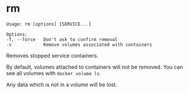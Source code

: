 <!--[metadata]>
+++
title = "rm"
description = "Removes stopped service containers."
keywords = ["fig, composition, compose, docker, orchestration, cli,  rm"]
[menu.main]
identifier="rm.compose"
parent = "smn_compose_cli"
+++
<![end-metadata]-->

# rm

```
Usage: rm [options] [SERVICE...]

Options:
-f, --force   Don't ask to confirm removal
-v            Remove volumes associated with containers
```

Removes stopped service containers.

By default, volumes attached to containers will not be removed. You can see all
volumes with `docker volume ls`.

Any data which is not in a volume will be lost.
